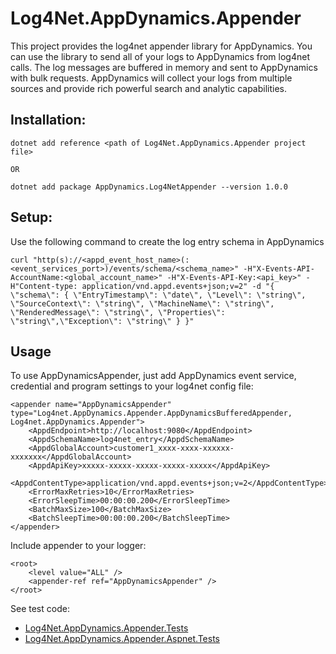 # Log4Net.AppDynamics.Appender

This project provides the log4net appender library for AppDynamics. You can use the library to send all of your logs to AppDynamics from log4net calls. The log messages are buffered in memory and sent to AppDynamics with bulk requests. AppDynamics will collect your logs from multiple sources and provide rich powerful search and analytic capabilities.

## Installation:
```
dotnet add reference <path of Log4Net.AppDynamics.Appender project file>
```
    OR
```
dotnet add package AppDynamics.Log4NetAppender --version 1.0.0
```
## Setup:

Use the following command to create the log entry schema in AppDynamics
```
curl "http(s)://<appd_event_host_name>(:<event_services_port>)/events/schema/<schema_name>" -H"X-Events-API-AccountName:<global_account_name>" -H"X-Events-API-Key:<api_key>" -H"Content-type: application/vnd.appd.events+json;v=2" -d "{ \"schema\": { \"EntryTimestamp\": \"date\", \"Level\": \"string\", \"SourceContext\": \"string\", \"MachineName\": \"string\", \"RenderedMessage\": \"string\", \"Properties\": \"string\",\"Exception\": \"string\" } }"

```
## Usage
To use AppDynamicsAppender, just add AppDynamics event service, credential and program settings to your log4net config file:

```
<appender name="AppDynamicsAppender" type="Log4net.AppDynamics.Appender.AppDynamicsBufferedAppender, Log4net.AppDynamics.Appender">
    <AppdEndpoint>http://localhost:9080</AppdEndpoint>
    <AppdSchemaName>log4net_entry</AppdSchemaName>
    <AppdGlobalAccount>customer1_xxxx-xxxx-xxxxxx-xxxxxxx</AppdGlobalAccount>
    <AppdApiKey>xxxxx-xxxxx-xxxxx-xxxxx-xxxxx</AppdApiKey>
    <AppdContentType>application/vnd.appd.events+json;v=2</AppdContentType>               
    <ErrorMaxRetries>10</ErrorMaxRetries>
    <ErrorSleepTime>00:00:00.200</ErrorSleepTime>
    <BatchMaxSize>100</BatchMaxSize>
    <BatchSleepTime>00:00:00.200</BatchSleepTime>
</appender>
```

Include appender to your logger:
```
<root>
    <level value="ALL" />
    <appender-ref ref="AppDynamicsAppender" />
</root>
```

See test code: 
- [Log4Net.AppDynamics.Appender.Tests](https://github.com/Appdynamics/Log4Net.AppDynamics.Appender/tree/master/sources/Log4Net.AppDynamics.Appender.Tests)
- [Log4Net.AppDynamics.Appender.Aspnet.Tests](https://github.com/Appdynamics/Log4Net.AppDynamics.Appender/tree/master/sources/Log4Net.AppDynamics.Appender.Aspnet.Tests)